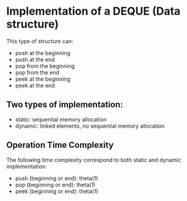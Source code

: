 # Implementation of a DEQUE (Data structure)

This type of structure can:
- push at the beginning
- push at the end
- pop from the beginning
- pop from the end
- peek at the beginning
- peek at the end

## Two types of implementation:

- static: sequential memory allocation
- dynamic: linked elements, no sequential memory allocation

## Operation Time Complexity

The following time complexity correspond to both static and dynamic implementation:
- push (beginning or end): theta(1)
- pop (beginning or end): theta(1)
- peek (beginning or end): theta(1)
